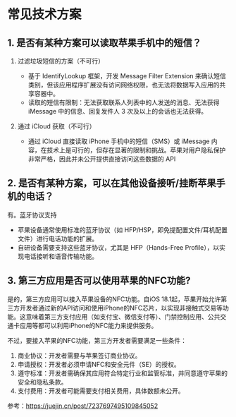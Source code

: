 # 常见技术方案

## 1. 是否有某种方案可以读取苹果手机中的短信？

1. 过滤垃圾短信的方案（不可行）
    * 基于 IdentifyLookup 框架，开发 Message Filter Extension 来确认短信类别，但该应用程序扩展没有访问网络权限，也无法将数据写入应用的共享容器中。
    * 读取的短信有限制：无法获取联系人列表中的人发送的消息、无法获得 iMessage 中的信息、回复发件人 3 次及以上的会话也无法获得。
 
2. 通过 iCloud 获取（不可行）
    * 通过 iCloud 直接读取 iPhone 手机中的短信（SMS）或 iMessage 内容，在技术上是可行的，但存在显著的限制和挑战。苹果对用户隐私保护非常严格，因此并未公开提供直接访问这些数据的 API



## 2. 是否有某种方案，可以在其他设备接听/挂断苹果手机的电话？

有。蓝牙协议支持

* 苹果设备通常使用标准的蓝牙协议（如 HFP/HSP，即免提配置文件/耳机配置文件）进行电话功能的扩展。
* 自研设备需要支持这些蓝牙协议，尤其是 HFP（Hands-Free Profile），以实现电话接听和语音传输功能。


## 3. 第三方应用是否可以使用苹果的NFC功能?

是的，第三方应用可以接入苹果设备的NFC功能。自iOS 18.1起，苹果开始允许第三方开发者通过新的API访问和使用iPhone的NFC芯片，以实现非接触式交易等功能。这意味着第三方支付应用（如支付宝、微信支付等）、门禁控制应用、公共交通卡应用等都可以利用iPhone的NFC能力来提供服务。

不过，要接入苹果的NFC功能，第三方开发者需要满足一些条件：

1. 商业协议：开发者需要与苹果签订商业协议。
2. 申请授权：开发者必须申请NFC和安全元件（SE）的授权。
3. 遵守标准：开发者需确保其应用符合特定行业和监管标准，并同意遵守苹果的安全和隐私条款。
4. 支付费用：开发者可能需要支付相关费用，具体数额未公开。


参考：https://juejin.cn/post/7237697495109845052



